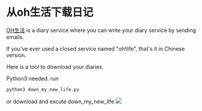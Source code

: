 # 从oh生活下载日记
[OH生活](https://ohshenghuo.com/) is a diary service where you can write your diary service by sending emails.

If you've ever used a closed service named "oh!life", that's it in Chinese version.

Here is a tool to download your diaries.

Python3 needed.
run
```
python3 down_my_new_life.py
```
or download and excute down_my_new_life
![](http://ww2.sinaimg.cn/large/801b780ajw1f8wd0yeomvj20i80gcdgo.jpg)
